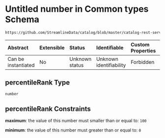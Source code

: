 # Untitled number in Common types Schema

```txt
https://github.com/StreamlineData/catalog/blob/master/catalog-rest-service/src/main/resources/json/schema/type/common.json#/definitions/usageStats/properties/percentileRank
```



| Abstract            | Extensible | Status         | Identifiable            | Custom Properties | Additional Properties | Access Restrictions | Defined In                                                     |
| :------------------ | :--------- | :------------- | :---------------------- | :---------------- | :-------------------- | :------------------ | :------------------------------------------------------------- |
| Can be instantiated | No         | Unknown status | Unknown identifiability | Forbidden         | Allowed               | none                | [common.json*](../out/type/common.json "open original schema") |

## percentileRank Type

`number`

## percentileRank Constraints

**maximum**: the value of this number must smaller than or equal to: `100`

**minimum**: the value of this number must greater than or equal to: `0`
